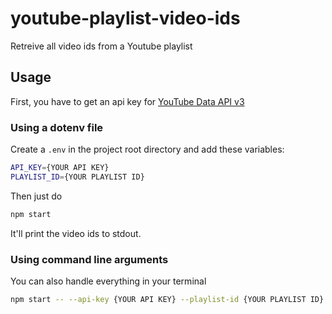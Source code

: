 # youtube-playlist-video-ids
Retreive all video ids from a Youtube playlist

## Usage

First, you have to get an api key for [YouTube Data API v3](https://developers.google.com/youtube/v3/)

### Using a dotenv file

Create a `.env` in the project root directory and add these variables: 
``` sh
API_KEY={YOUR API KEY}
PLAYLIST_ID={YOUR PLAYLIST ID}
```

Then just do
``` bash
npm start
```
It'll print the video ids to stdout.

### Using command line arguments

You can also handle everything in your terminal
``` bash
npm start -- --api-key {YOUR API KEY} --playlist-id {YOUR PLAYLIST ID} > {TARGET FILE}
```

